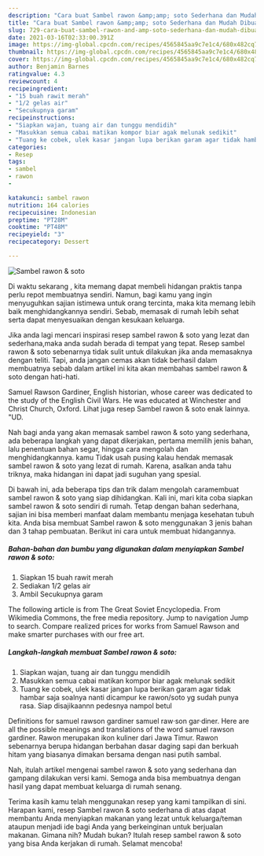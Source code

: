 ```yaml
---
description: "Cara buat Sambel rawon &amp;amp; soto Sederhana dan Mudah Dibuat"
title: "Cara buat Sambel rawon &amp;amp; soto Sederhana dan Mudah Dibuat"
slug: 729-cara-buat-sambel-rawon-and-amp-soto-sederhana-dan-mudah-dibuat
date: 2021-03-16T02:33:00.391Z
image: https://img-global.cpcdn.com/recipes/4565845aa9c7e1c4/680x482cq70/sambel-rawon-soto-foto-resep-utama.jpg
thumbnail: https://img-global.cpcdn.com/recipes/4565845aa9c7e1c4/680x482cq70/sambel-rawon-soto-foto-resep-utama.jpg
cover: https://img-global.cpcdn.com/recipes/4565845aa9c7e1c4/680x482cq70/sambel-rawon-soto-foto-resep-utama.jpg
author: Benjamin Barnes
ratingvalue: 4.3
reviewcount: 4
recipeingredient:
- "15 buah rawit merah"
- "1/2 gelas air"
- "Secukupnya garam"
recipeinstructions:
- "Siapkan wajan, tuang air dan tunggu mendidih"
- "Masukkan semua cabai matikan kompor biar agak melunak sedikit"
- "Tuang ke cobek, ulek kasar jangan lupa berikan garam agar tidak hambar saja soalnya nanti dicampur ke rawon/soto yg sudah punya rasa. Siap disajikaannn pedesnya nampol betul"
categories:
- Resep
tags:
- sambel
- rawon
- 

katakunci: sambel rawon  
nutrition: 164 calories
recipecuisine: Indonesian
preptime: "PT28M"
cooktime: "PT48M"
recipeyield: "3"
recipecategory: Dessert

---
```



![Sambel rawon &amp; soto](https://img-global.cpcdn.com/recipes/4565845aa9c7e1c4/680x482cq70/sambel-rawon-soto-foto-resep-utama.jpg)

Di waktu  sekarang , kita memang dapat membeli hidangan praktis tanpa perlu repot membuatnya sendiri. Namun, bagi kamu yang ingin menyuguhkan sajian istimewa untuk orang tercinta, maka kita memang lebih baik menghidangkannya sendiri. Sebab, memasak di rumah lebih sehat serta dapat menyesuaikan dengan kesukaan keluarga.

Jika anda lagi mencari inspirasi resep sambel rawon &amp; soto yang lezat dan sederhana,maka anda sudah berada di tempat yang tepat. Resep sambel rawon &amp; soto  sebenarnya tidak sulit untuk dilakukan jika anda memasaknya dengan teliti. Tapi, anda jangan cemas akan tidak berhasil dalam membuatnya 
sebab dalam artikel ini kita akan membahas sambel rawon &amp; soto dengan hati-hati.  

Samuel Rawson Gardiner, English historian, whose career was dedicated to the study of the English Civil Wars. He was educated at Winchester and Christ Church, Oxford. Lihat juga resep Sambel rawon &amp; soto enak lainnya. &#34;UD.

Nah bagi anda yang akan memasak sambel rawon &amp; soto yang sederhana, ada beberapa langkah yang dapat dikerjakan, pertama memilih jenis bahan, lalu penentuan bahan segar, hingga cara mengolah dan menghidangkannya. kamu Tidak usah pusing kalau hendak memasak sambel rawon &amp; soto yang lezat di rumah. Karena, asalkan anda  tahu triknya, maka hidangan ini dapat jadi suguhan yang spesial.

Di bawah ini, ada beberapa tips dan trik dalam mengolah caramembuat sambel rawon &amp; soto yang siap dihidangkan. Kali ini, mari kita coba siapkan sambel rawon &amp; soto sendiri di rumah. Tetap dengan bahan sederhana, sajian ini bisa memberi manfaat dalam membantu menjaga kesehatan tubuh kita. Anda bisa membuat Sambel rawon &amp; soto menggunakan 3 jenis bahan dan 3 tahap pembuatan. Berikut ini cara untuk membuat hidangannya.

<!--inarticleads1-->

##### Bahan-bahan dan bumbu yang digunakan dalam menyiapkan Sambel rawon &amp; soto:

1. Siapkan 15 buah rawit merah
1. Sediakan 1/2 gelas air
1. Ambil Secukupnya garam


The following article is from The Great Soviet Encyclopedia. From Wikimedia Commons, the free media repository. Jump to navigation Jump to search. Compare realized prices for works from Samuel Rawson and make smarter purchases with our free art. 

<!--inarticleads2-->

##### Langkah-langkah membuat Sambel rawon &amp; soto:

1. Siapkan wajan, tuang air dan tunggu mendidih
1. Masukkan semua cabai matikan kompor biar agak melunak sedikit
1. Tuang ke cobek, ulek kasar jangan lupa berikan garam agar tidak hambar saja soalnya nanti dicampur ke rawon/soto yg sudah punya rasa. Siap disajikaannn pedesnya nampol betul


Definitions for samuel rawson gardiner samuel raw·son gar·diner. Here are all the possible meanings and translations of the word samuel rawson gardiner. Rawon merupakan ikon kuliner dari Jawa Timur. Rawon sebenarnya berupa hidangan berbahan dasar daging sapi dan berkuah hitam yang biasanya dimakan bersama dengan nasi putih sambal. 

Nah, itulah artikel mengenai  sambel rawon &amp; soto  yang sederhana dan gampang dilakukan versi kami. Semoga anda bisa membuatnya dengan hasil yang dapat membuat keluarga di rumah senang. 

Terima kasih kamu telah menggunakan resep yang kami tampilkan di sini. Harapan kami, resep  Sambel rawon &amp; soto sederhana di atas dapat membantu Anda menyiapkan makanan yang lezat untuk keluarga/teman ataupun menjadi ide bagi Anda yang berkeinginan untuk berjualan makanan. Gimana nih? Mudah bukan? Itulah resep sambel rawon &amp; soto yang bisa Anda kerjakan di rumah. Selamat mencoba!

